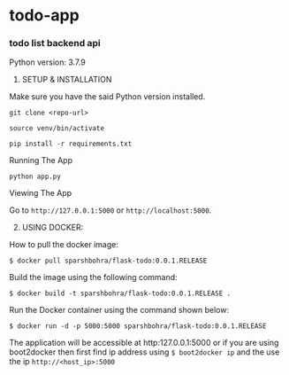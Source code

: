 # todo-app
### todo list backend api

Python version: 3.7.9

1. SETUP & INSTALLATION

Make sure you have the said Python version installed.
```
git clone <repo-url>
```
```
source venv/bin/activate
```
```
pip install -r requirements.txt
```
Running The App
```
python app.py
```
Viewing The App

Go to ```http://127.0.0.1:5000``` or ```http://localhost:5000```.


2. USING DOCKER:

How to pull the docker image:
```
$ docker pull sparshbohra/flask-todo:0.0.1.RELEASE
```
Build the image using the following command:
```
$ docker build -t sparshbohra/flask-todo:0.0.1.RELEASE .
```
Run the Docker container using the command shown below:
```
$ docker run -d -p 5000:5000 sparshbohra/flask-todo:0.0.1.RELEASE
```
The application will be accessible at http:127.0.0.1:5000 or if you are using boot2docker then first find ip address using ```$ boot2docker ip``` and the use the ip ```http://<host_ip>:5000```
